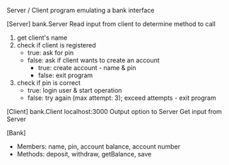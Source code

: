 Server / Client program emulating a bank interface

[Server] bank.Server
Read input from client to determine method to call
1. get client's name
2. check if client is registered
    - true: ask for pin
    - false: ask if client wants to create an account
        - true: create account - name & pin
        - false: exit program
3. check if pin is correct
    - true: login user & start operation
    - false: try again (max attempt: 3); exceed attempts - exit program

[Client] bank.Client localhost:3000
Output option to Server
Get input from Server

[Bank]
- Members: name, pin, account balance, account number
- Methods: deposit, withdraw, getBalance, save